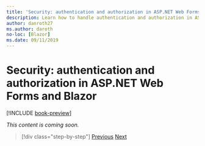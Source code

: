 ```yaml
---
title: 'Security: authentication and authorization in ASP.NET Web Forms and Blazor'
description: Learn how to handle authentication and authorization in ASP.NET Web Forms and Blazor.
author: danroth27
ms.author: daroth
no-loc: [Blazor]
ms.date: 09/11/2019
---
```

# Security: authentication and authorization in ASP.NET Web Forms and Blazor

[!INCLUDE [book-preview](../../../includes/book-preview.md)]

*This content is coming soon.*

>[!div class="step-by-step"]
>[Previous](config.md)
>[Next](migration.md)
